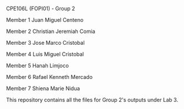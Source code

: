 CPE106L (FOPI01) - Group 2

Member 1 Juan Miguel Centeno 

Member 2 Christian Jeremiah Comia 

Member 3 Jose Marco Cristobal 

Member 4 Luis Miguel Cristobal 

Member 5 Hanah Limjoco 

Member 6 Rafael Kenneth Mercado 

Member 7 Shiena Marie Nidua

This repository contains all the files for Group 2's outputs under Lab 3.
